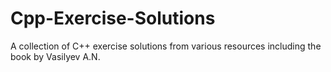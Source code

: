 # Cpp-Exercise-Solutions
A collection of C++ exercise solutions from various resources including the book by Vasilyev A.N.
